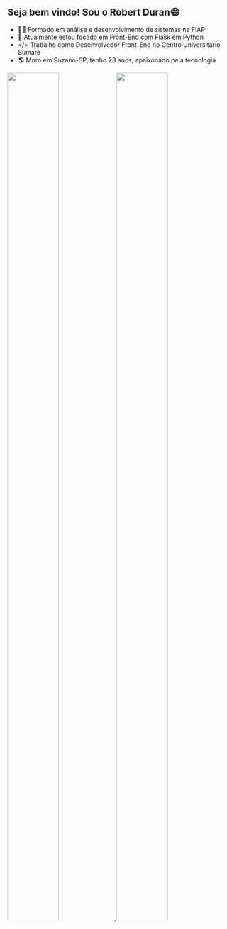 ## Seja bem vindo! Sou o Robert Duran😄


- 👨‍💻 Formado em análise e desenvolvimento de sistemas na FIAP
- 🌱 Atualmente estou focado em Front-End com Flask em Python
-  </> Trabalho como Desenvolvedor Front-End no Centro Universitário Sumaré
- 🌎 Moro em Suzano-SP, tenho 23 anos, apaixonado pela tecnologia


<div>
  <a href="https://github.com/R10Duran">
  <img height="70%" width="48%" src="https://github-readme-stats.vercel.app/api?username=R10Duran&show_icons=true&theme=radical&include_all_commits=true&count_private=true"/>
  <img height="70%" width="48%" src="https://github-readme-stats.vercel.app/api/top-langs/?username=R10Duran&layout=compact&langs_count=16&theme=radical"/> 
</div>

